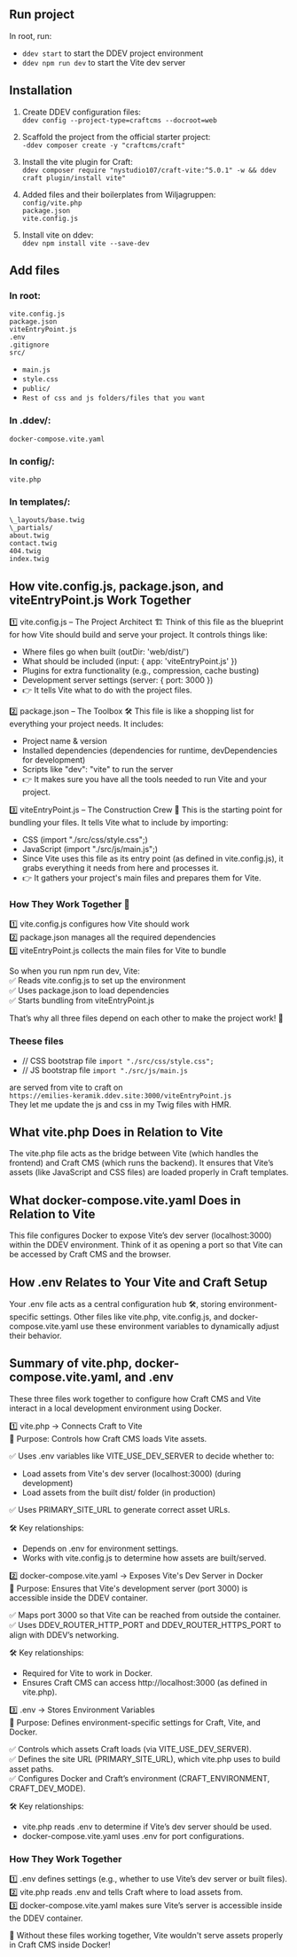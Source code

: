 ## Run project
In root, run:  
- `ddev start` to start the DDEV project environment
- `ddev npm run dev` to start the Vite dev server

## Installation

1. Create DDEV configuration files:  
   `ddev config --project-type=craftcms --docroot=web`

2. Scaffold the project from the official starter project:  
   `-ddev composer create -y "craftcms/craft"`

3. Install the vite plugin for Craft:  
   `ddev composer require "nystudio107/craft-vite:^5.0.1" -w && ddev craft plugin/install vite"`

4. Added files and their boilerplates from Wiljagruppen:  
   `config/vite.php`  
   `package.json`  
   `vite.config.js`

5. Install vite on ddev:  
   `ddev npm install vite --save-dev`

## Add files

### In root:

`vite.config.js`  
`package.json`  
`viteEntryPoint.js`  
`.env`  
`.gitignore`  
`src/`

- `main.js`
- `style.css`
- `public/`
- `Rest of css and js folders/files that you want`

### In .ddev/:

`docker-compose.vite.yaml`

### In config/:

`vite.php`

### In templates/:

`\_layouts/base.twig`  
`\_partials/`  
`about.twig`  
`contact.twig`  
`404.twig`  
`index.twig`

## How vite.config.js, package.json, and viteEntryPoint.js Work Together

1️⃣ vite.config.js – The Project Architect 🏗️
Think of this file as the blueprint for how Vite should build and serve your project. It controls things like:

- Where files go when built (outDir: 'web/dist/')
- What should be included (input: { app: 'viteEntryPoint.js' })
- Plugins for extra functionality (e.g., compression, cache busting)
- Development server settings (server: { port: 3000 })
- 👉 It tells Vite what to do with the project files.

2️⃣ package.json – The Toolbox 🛠️
This file is like a shopping list for everything your project needs. It includes:

- Project name & version
- Installed dependencies (dependencies for runtime, devDependencies for development)
- Scripts like "dev": "vite" to run the server
- 👉 It makes sure you have all the tools needed to run Vite and your project.

3️⃣ viteEntryPoint.js – The Construction Crew 🚧
This is the starting point for bundling your files. It tells Vite what to include by importing:

- CSS (import "./src/css/style.css";)
- JavaScript (import "./src/js/main.js";)
- Since Vite uses this file as its entry point (as defined in vite.config.js), it grabs everything it needs from here and processes it.
- 👉 It gathers your project's main files and prepares them for Vite.

### How They Work Together 🤝

1️⃣ vite.config.js configures how Vite should work  
2️⃣ package.json manages all the required dependencies  
3️⃣ viteEntryPoint.js collects the main files for Vite to bundle

So when you run npm run dev, Vite:  
✅ Reads vite.config.js to set up the environment  
✅ Uses package.json to load dependencies  
✅ Starts bundling from viteEntryPoint.js

That’s why all three files depend on each other to make the project work! 🚀

### Theese files

- // CSS bootstrap file
  `import "./src/css/style.css";`
- // JS bootstrap file
  `import "./src/js/main.js`

are served from vite to craft on  
`https://emilies-keramik.ddev.site:3000/viteEntryPoint.js`  
They let me update the js and css in my Twig files with HMR.

## What vite.php Does in Relation to Vite

The vite.php file acts as the bridge between Vite (which handles the frontend) and Craft CMS (which runs the backend). It ensures that Vite’s assets (like JavaScript and CSS files) are loaded properly in Craft templates.

## What docker-compose.vite.yaml Does in Relation to Vite

This file configures Docker to expose Vite’s dev server (localhost:3000) within the DDEV environment. Think of it as opening a port so that Vite can be accessed by Craft CMS and the browser.

## How .env Relates to Your Vite and Craft Setup

Your .env file acts as a central configuration hub 🛠️, storing environment-specific settings. Other files like vite.php, vite.config.js, and docker-compose.vite.yaml use these environment variables to dynamically adjust their behavior.

## Summary of vite.php, docker-compose.vite.yaml, and .env

These three files work together to configure how Craft CMS and Vite interact in a local development environment using Docker.

1️⃣ vite.php → Connects Craft to Vite  
📌 Purpose: Controls how Craft CMS loads Vite assets.

✅ Uses .env variables like VITE_USE_DEV_SERVER to decide whether to:

- Load assets from Vite's dev server (localhost:3000) (during development)
- Load assets from the built dist/ folder (in production)

✅ Uses PRIMARY_SITE_URL to generate correct asset URLs.

🛠 Key relationships:

- Depends on .env for environment settings.
- Works with vite.config.js to determine how assets are built/served.

2️⃣ docker-compose.vite.yaml → Exposes Vite's Dev Server in Docker  
📌 Purpose: Ensures that Vite's development server (port 3000) is accessible inside the DDEV container.

✅ Maps port 3000 so that Vite can be reached from outside the container.  
✅ Uses DDEV_ROUTER_HTTP_PORT and DDEV_ROUTER_HTTPS_PORT to align with DDEV’s networking.

🛠 Key relationships:

- Required for Vite to work in Docker.
- Ensures Craft CMS can access http://localhost:3000 (as defined in vite.php).

3️⃣ .env → Stores Environment Variables  
📌 Purpose: Defines environment-specific settings for Craft, Vite, and Docker.

✅ Controls which assets Craft loads (via VITE_USE_DEV_SERVER).  
✅ Defines the site URL (PRIMARY_SITE_URL), which vite.php uses to build asset paths.  
✅ Configures Docker and Craft’s environment (CRAFT_ENVIRONMENT, CRAFT_DEV_MODE).

🛠 Key relationships:

- vite.php reads .env to determine if Vite’s dev server should be used.
- docker-compose.vite.yaml uses .env for port configurations.

### How They Work Together

1️⃣ .env defines settings (e.g., whether to use Vite’s dev server or built files).  
2️⃣ vite.php reads .env and tells Craft where to load assets from.  
3️⃣ docker-compose.vite.yaml makes sure Vite’s server is accessible inside the DDEV container.

🔗 Without these files working together, Vite wouldn't serve assets properly in Craft CMS inside Docker!

